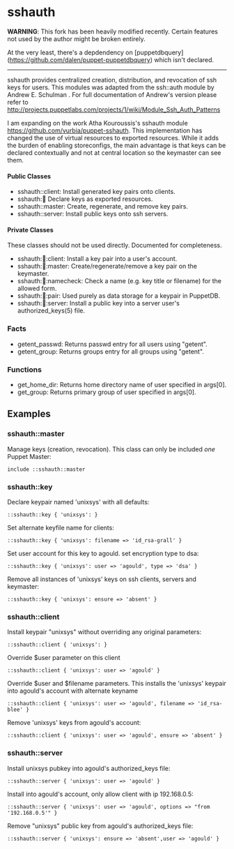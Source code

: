 sshauth
=======

**WARNING**: This fork has been heavily modified recently. Certain features
not used by the author might be broken entirely.

At the very least, there's a depdendency on [puppetdbquery]
(https://github.com/dalen/puppet-puppetdbquery) which isn't declared.

* * *

sshauth provides centralized creation, distribution, and revocation of
ssh keys for users. This modules was adapted from the ssh::auth module by
Andrew E. Schulman <andrex at alumni dot utexas dot net>. For full
documentation of Andrew's version please refer to
http://projects.puppetlabs.com/projects/1/wiki/Module_Ssh_Auth_Patterns

I am expanding on the work Atha Kouroussis's sshauth module
https://github.com/vurbia/puppet-sshauth. This implementation has changed the
use of virtual resources to exported resources. While it adds the burden of
enabling storeconfigs, the main advantage is that keys can be declared
contextually and not at central location so the keymaster can see them.

#### Public Classes

- sshauth::client: Install generated key pairs onto clients.
- sshauth::key:    Declare keys as exported resources.
- sshauth::master: Create, regenerate, and remove key pairs.
- sshauth::server: Install public keys onto ssh servers.

#### Private Classes

These classes should not be used directly. Documented for completeness.

- sshauth::key::client:    Install a key pair into a user's account.
- sshauth::key::master:    Create/regenerate/remove a key pair on the keymaster.
- sshauth::key::namecheck: Check a name (e.g. key title or filename) for the allowed form.
- sshauth::key::pair:      Used purely as data storage for a keypair in PuppetDB.
- sshauth::key::server:    Install a public key into a server user's authorized_keys(5) file.

### Facts

- getent_passwd: Returns passwd entry for all users using "getent".
- getent_group:  Returns groups entry for all groups using "getent".

### Functions

- get_home_dir: Returns home directory name of user specified in args[0].
- get_group:    Returns primary group of user specified in args[0].

## Examples

### sshauth::master

Manage keys (creation, revocation). This class can only be included *one*
Puppet Master:

    include ::sshauth::master

### sshauth::key

Declare keypair named 'unixsys' with all defaults:

    ::sshauth::key { 'unixsys': }

Set alternate keyfile name for clients:

    ::sshauth::key { 'unixsys': filename => 'id_rsa-grall' }

Set user account for this key to agould. set encryption type to dsa:

    ::sshauth::key { 'unixsys': user => 'agould', type => 'dsa' }

Remove all instances of 'unixsys' keys on ssh clients, servers and keymaster:

    ::sshauth::key { 'unixsys': ensure => 'absent' }

### sshauth::client

Install keypair "unixsys" without overriding any original parameters:

    ::sshauth::client { 'unixsys': }

Override $user parameter on this client

    ::sshauth::client { 'unixsys': user => 'agould' }

Override $user and $filename parameters. This installs the 'unixsys' keypair
into agould's account with alternate keyname

    ::sshauth::client { 'unixsys': user => 'agould', filename => 'id_rsa-blee' }

Remove 'unixsys' keys from agould's account:

    ::sshauth::client { 'unixsys': user => 'agould', ensure => 'absent' }

### sshauth::server

Install unixsys pubkey into agould's authorized_keys file:

    ::sshauth::server { 'unixsys': user => 'agould' }

Install into agould's account, only allow client with ip 192.168.0.5:

    ::sshauth::server { 'unixsys': user => 'agould', options => "from '192.168.0.5'" }

Remove "unixsys" public key from agould's authorized_keys file:

    ::sshauth::server { 'unixsys': ensure => 'absent',user => 'agould' }
